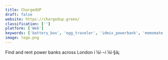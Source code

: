```yaml
---
title: ChargedUP
draft: false 
website: https://chargedup.green/
classification: ['']
platform: ['Web']
keywords: ['battery_box', 'egg_traveler', 'idmix_powerbank', 'memomate', 'multidock', 'nikola', 'nomad_base_station', 'omnicharge', 'plug', 'quarter_super_charge_powerbank', 'roboqi', 'supermini', 'the_qwnn', 'the_wireless_charging_pad', 'tuffypack', 'valet_for_tesla', 'wyrex', 'linedock']
image: logo.png
---
```

Find and rent power banks across London í ¼í·¬í ¼í·§â¡